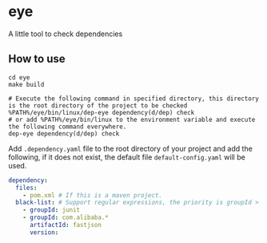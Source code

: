 # eye
A little tool to check dependencies

## How to use
```shell
cd eye
make build 

# Execute the following command in specified directory, this directory is the root directory of the project to be checked
%PATH%/eye/bin/linux/dep-eye dependency(d/dep) check
# or add %PATH%/eye/bin/linux to the environment variable and execute the following command everywhere.
dep-eye dependency(d/dep) check
```

Add `.dependency.yaml` file to the root directory of your project and add the following, if it does not exist, the default file `default-config.yaml` will be used.
```yaml
dependency:
  files:
    - pom.xml # If this is a maven project.
  black-list: # Support regular expressions, the priority is groupId > artifactId > version
    - groupId: junit
    - groupId: com.alibaba.*
      artifactId: fastjson
      version:
```

